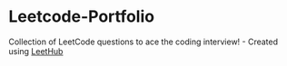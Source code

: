 # Leetcode-Portfolio
Collection of LeetCode questions to ace the coding interview! - Created using [LeetHub](https://github.com/QasimWani/LeetHub)
